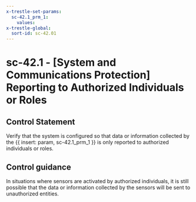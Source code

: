 ```yaml
---
x-trestle-set-params:
  sc-42.1_prm_1:
    values:
x-trestle-global:
  sort-id: sc-42.01
---
```


# sc-42.1 - \[System and Communications Protection\] Reporting to Authorized Individuals or Roles

## Control Statement

Verify that the system is configured so that data or information collected by the {{ insert: param, sc-42.1_prm_1 }} is only reported to authorized individuals or roles.

## Control guidance

In situations where sensors are activated by authorized individuals, it is still possible that the data or information collected by the sensors will be sent to unauthorized entities.
